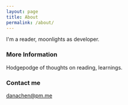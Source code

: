 ```yaml
---
layout: page
title: About
permalink: /about/
---
```


I'm a reader, moonlights as developer. 

### More Information

Hodgepodge of thoughts on reading, learnings.

### Contact me

[danachen@pm.me](mailto:danachen@pm.me)
